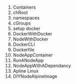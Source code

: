 1. Containers
2. chRoot
3. namespaces
4. cGroups
5. setup docker
6. DockerWithDocker
7. NodeWithDocker
8. DockerCLI
9. Dockerfile
10. NodeAppContainer
11. RunANodeApp
12. NodeAppWithADependancy
13. Apline Linux
14. DIYNodeAlpineImage